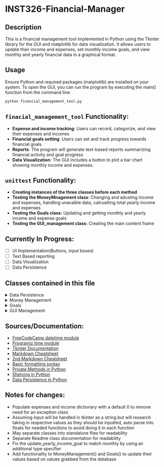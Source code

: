 # INST326-Financial-Manager
## Description 
This is a financial management tool implemented in Python using the Tkinter library for the GUI and matplotlib for data visualization. It allows users to update their income and expenses, set monthly income goals, and view monthly and yearly financial data in a graphical format.

## Usage
Ensure Python and required packages (matplotlib) are installed on your system. To open the GUI, you can run the program by executing the main() function from the command line:
```sh
python financial_management_tool.py
```

## `finacial_management_tool` Functionality:
- **Expense and income tracking**: Users can record, categorize, and view their expenses and incomes
- **Financial goals setting**: Users can set and track progress towards financial goals
- **Reports**: The program will generate text-based reports summarizing financial activity and goal progress
- **Data Visualization**: The GUI includes a button to plot a bar chart showing monthly income and expenses.

## `unittest` Functionality:
- **Creating instances of the three classes before each method**
- **Testing the MoneyMnagement class**: Changing and adusting income and expenses, handling unavaible data, calcualting total yearly income and expenses
- **Testing the Goals class:** Updating and getting monthly and yearly income and expense goals
- **Testing the GUI_management class:** Creating the main content frame

## Currently In Progress:
- [ ] UI Implementation(Buttons, input boxes)
- [ ] Text Based reporting
- [ ] Data Visualization
- [ ] Data Persistence 

## Classes contained in this file
<details>
    <summary>Data Persistence</summary>
    <p>
        <b>DataPersistence():</b> This class manages storage of all the financial values being operated upon in the program. Upon initialization, the class creates a database file called 'financial_management_data' or alternatively opens it if it exists. It provides functionality for updating values as they are entered and retriving in the form of a dictionary.
		<br>
        <b>Functions:</b>
        <ol type="1">
            <li> <code class="language-python">__init__(self)</code></li>
            <li> <code class="language-python">update_database(self, income=None, expenses=None, income_goal=None, expense_goal=None, yearly_income_goal=None, yearly_expense_goal=None) -> None</code></li>
            <li> <code class="language-python">read_data(self) -> None</code></li>
        </ol>
    </p>
</details>

<details>
    <summary>Money Management</summary>
    <p>
        <b>MoneyManagement():</b> Class to manage income and expenses. Upon initialization, the class creates a dictionary to store income and expenses. It operates on a key:value pair of month[numeric]:value, i.e:
		<br>
		<code class="language-python">self.income = {4:1000}</code>
	<br>
    <b>Functions:</b>
        <ol type="1">
            <li> <code class="language-python">__init__(self)</code></li>
            <li> <code class="language-python">change_income(self, value: str) -> None</code></li>
            <li> <code class="language-python">adjust_expenses(self, value: str) -> None</code></li>
            <li> <code class="language-python">get_monthly_expenses(self, value: str) -> None</code></li>
            <li> <code class="language-python">get_monthly_income(self) -> float</code></li>
            <li> <code class="language-python">get_yearly_income(self) -> float</code></li>
            <li> <code class="language-python">get_yearly_expenses(self) -> float</code></li>
        </ol>
    </p>
</details>

<details>
    <summary>Goals</summary>
    <p>
        <b>Goals():</b> This class manages financial goals. Upon initialization, the class creates two dictionaries, one to handle goals for reducing your monthly expenses, and another to handle your monthly income goal. It also creates two floats to handle yearly income and expense goals, operating on the same month:value grouping.
		<br>
        <b>Functions:</b>
        <ol type="1">
            <li> <code class="language-python">__init__(self)</code></li>
            <li> <code class="language-python">_get_month_num(self, month_name: str) -> int</code></li>
            <li> <code class="language-python">update_monthly_goal(self, goal: str, type: str, month: str = None) -> None</code></li>
            <li> <code class="language-python">get_monthly_goal(self, type: str) -> float</code></li>
            <li> <code class="language-python">update_yearly_income_goal(self, goal: str) -> None</code></li>
            <li> <code class="language-python">get_yearly_income_goal(self) -> float</code></li>
            <li> <code class="language-python">get_monthly_expense_goal(self) -> float</code></li>
            <li> <code class="language-python">update_yearly_expense_goal(self, goal: str) -> None</code></li>
            <li> <code class="language-python">get_yearly_expense_goal(self) -> float</code></li>
        </ol>
    </p>
</details>

<details>
    <summary>GUI Management</summary>
    <p>
        <b>GUI_management():</b> This class acts as a container for GUI related functions through tkinter. It will define a content frame and in time different tabs to access the project deliverables(data visualization, switching between income and expense, setting goals, etc). Upon initialization, it will define a window and a title for tkinter to operate on, along with initializing a Goals() and MoneyManagement() instance. Currently a WIP.
		<br>
        <b>Functions:</b>
        <ol type="1">
            <li> <code class="language-python">__init__(self)</code></li>
            <li> <code class="language-python">content_frame(self) -> None</code></li>
            <li> <code class="language-python">plugin_creation(self) -> None</code></li>
            <li> <code class="language-python">update_income(self, income_value) -> None</code></li>
            <li> <code class="language-python">start(self) -> None</code></li>
        </ol>
    </p>
</details>



## Sources/Documentation:
- [FreeCodeCamp datetime module](https://www.freecodecamp.org/news/python-get-current-time/#:~:text=How%20to%20Get%20the%20Current%20Time%20with%20the%20Time%20Module,the%20current%20date%20and%20time)
- [Programiz time module](https://www.programiz.com/python-programming/time)
- [Tkinter Documentation](https://tkdocs.com/index.html)
- [Markdown Cheatsheet](https://github.com/adam-p/markdown-here/wiki/Markdown-Cheatsheet)
- [2nd Markdown Cheatsheet](https://github.com/tchapi/markdown-cheatsheet/blob/master/README.md)
- [Basic formatting syntax](https://docs.github.com/en/get-started/writing-on-github/getting-started-with-writing-and-formatting-on-github/basic-writing-and-formatting-syntax#links)
- [Private Methods in Python](https://www.geeksforgeeks.org/private-methods-in-python/)
- [Shelving in Python](https://docs.python.org/3/library/shelve.html)
- [Data Persistence in Python](https://www.tutorialspoint.com/python_data_persistence/python_data_persistence_quick_guide.htm)




## Notes for changes:
- Populate expenses and income dictionary with a default 0 to remove need for an exception class
- Assuming input will be handled in tkinter as a string but will research taking in respective values as they should be inputted, auto parse into floats for needed functions to avoid doing it in each function
- May separate classes into standalone files for readability
- Separate Readme class documentation for readability
- Fix the update_yearly_income_goal to match monthly by using an additional type specifier
- Add functionality to MoneyManagement() and Goals() to update their values based on values grabbed from the database

